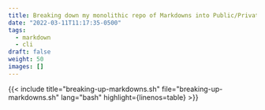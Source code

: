 ```yaml
---
title: Breaking down my monolithic repo of Markdowns into Public/Private, Work/Personal
date: "2022-03-11T11:17:35-0500"
tags:
  - markdown
  - cli
draft: false
weight: 50
images: []
---
```


{{< include title="breaking-up-markdowns.sh" file="breaking-up-markdowns.sh" lang="bash" highlight={linenos=table} >}}

